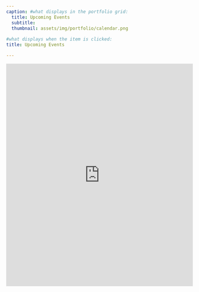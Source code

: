 ```yaml
---
caption: #what displays in the portfolio grid:
  title: Upcoming Events
  subtitle: 
  thumbnail: assets/img/portfolio/calendar.png
  
#what displays when the item is clicked:
title: Upcoming Events

---
```

<iframe 
    src="https://calendar.google.com/calendar/embed?height=600&wkst=1&bgcolor=%23ffffff&ctz=America%2FChicago&src=flinthillsdsa%40group.calendar.google.com&color=%23D50000&mode=AGENDA&showCalendars=0&showTabs=0&showPrint=0&showNav=1&showTitle=0"
    style="border: 0; width: 100%; height: 600px;"
    allowfullscreen>
</iframe>
